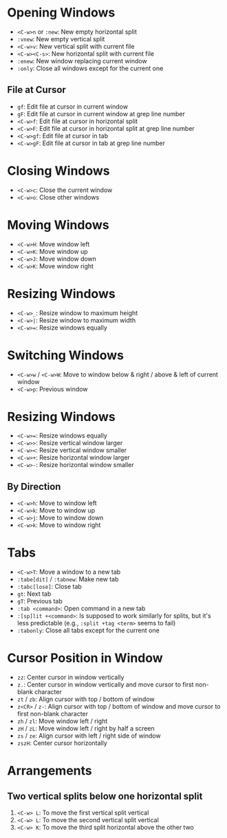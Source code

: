# Opening Windows

- `<C-w>n` or `:new`: New empty horizontal split
- `:vnew`: New empty vertical split
- `<C-w>v`: New vertical split with current file
- `<C-w><C-s>`: New horizontal split with current file
- `:enew`: New window replacing current window
- `:only`: Close all windows except for the current one

## File at Cursor

- `gf`: Edit file at cursor in current window
- `gF`: Edit file at cursor in current window at grep line number
- `<C-w>f`: Edit file at cursor in horizontal split
- `<C-w>F`: Edit file at cursor in horizontal split at grep line number
- `<C-w>gf`: Edit file at cursor in tab
- `<C-w>gF`: Edit file at cursor in tab at grep line number

# Closing Windows

- `<C-w>c`: Close the current window
- `<C-w>o`: Close other windows

# Moving Windows

- `<C-w>H`: Move window left
- `<C-w>K`: Move window up
- `<C-w>J`: Move window down
- `<C-w>K`: Move window right

# Resizing Windows

- `<C-w>_`: Resize window to maximum height
- `<C-w>|`: Resize window to maximum width
- `<C-w>=`: Resize windows equally

# Switching Windows

- `<C-w>w` / `<C-w>W`: Move to window below & right / above & left of current window
- `<C-w>p`: Previous window

# Resizing Windows

- `<C-w>=`: Resize windows equally
- `<C-w>>`: Resize vertical window larger
- `<C-w><`: Resize vertical window smaller
- `<C-w>+`: Resize horizontal window larger
- `<C-w>-`: Resize horizontal window smaller

## By Direction

- `<C-w>h`: Move to window left
- `<C-w>k`: Move to window up
- `<C-w>j`: Move to window down
- `<C-w>k`: Move to window right

# Tabs

- `<C-w>T`: Move a window to a new tab
- `:tabe[dit]` / `:tabnew`: Make new tab
- `:tabc[lose]`: Close tab
- `gt`: Next tab
- `gT`: Previous tab
- `:tab <command>`: Open command in a new tab
- `:[sp]lit +<command>`: Is supposed to work similarly for splits, but it's less predictable (e.g., `:split +tag <term>` seems to fail)
- `:tabonly`: Close all tabs except for the current one

# Cursor Position in Window

- `zz`: Center cursor in window vertically
- `z.`: Center cursor in window vertically and move cursor to first non-blank character
- `zt` / `zb`: Align cursor with top / bottom of window
- `z<CR>` / `z-`: Align cursor with top / bottom of window and move cursor to first non-blank character
- `zh` / `zl`: Move window left / right
- `zH` / `zL`: Move window left / right by half a screen
- `zs` / `ze`: Align cursor with left / right side of window
- `zszH`: Center cursor horizontally

# Arrangements

## Two vertical splits below one horizontal split

1. `<C-w> L`: To move the first vertical split vertical
2. `<C-w> L`: To move the second vertical split vertical
3. `<C-w> K`: To move the third split horizontal above the other two
